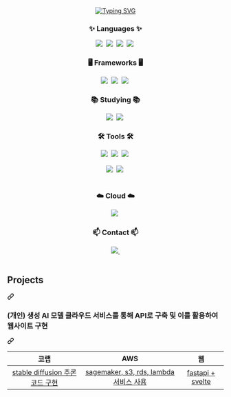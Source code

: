 <!--타이틀 부분-->
<div align="center">
  <a href="https://git.io/typing-svg" rel="nofollow"><img src="https://readme-typing-svg.demolab.com?font=Fira+Code&pause=1000&color=000000&random=false&width=435&lines=Welcome+to+WONJIN's+GITHUB!" alt="Typing SVG" style="max-width: 100%;"></a>
</div>

<!--내용 부분-->
<h3 align="center">✨ Languages ✨</h3>
<div align="center">
  <img src="https://img.shields.io/badge/c-A8B9CC.svg?style=for-the-badge&logo=c&logoColor=white" />&nbsp
  <img src="https://img.shields.io/badge/c++-00599C.svg?style=for-the-badge&logo=c%2B%2B&logoColor=white" />&nbsp
  <img src="https://img.shields.io/badge/python-3776AB.svg?style=for-the-badge&logo=python&logoColor=white" />&nbsp
  <img src="https://img.shields.io/badge/java-007396.svg?style=for-the-badge&logo=java&logoColor=white" />&nbsp
</div>

<h3 align="center">🖥️ Frameworks 🖥️</h3>
<div align="center">
  <img src="https://img.shields.io/badge/fastapi-009688.svg?style=for-the-badge&logo=fastapi&logoColor=white" />&nbsp
  <img src="https://img.shields.io/badge/svelte-FF3E00.svg?style=for-the-badge&logo=svelte&logoColor=white" />&nbsp
  <img src="https://img.shields.io/badge/diffusers-777BB4.svg?style=for-the-badge&logo=pytorch&logoColor=white" />&nbsp
</div>

<h3 align="center">📚 Studying 📚</h3>
<div align="center">
  <img src="https://img.shields.io/badge/C-A8B9CC.svg?style=for-the-badge&logo=c&logoColor=white" />&nbsp
  <img src="https://img.shields.io/badge/C++-00599C.svg?style=for-the-badge&logo=c%2B%2B&logoColor=white" />&nbsp
</div>

<h3 align="center">🛠 Tools 🛠</h3>
<div align="center">
  <img src="https://img.shields.io/badge/git-F05033.svg?style=for-the-badge&logo=git&logoColor=white" />&nbsp
  <img src="https://img.shields.io/badge/github-181717.svg?style=for-the-badge&logo=github&logoColor=white" />&nbsp
  <img src="https://img.shields.io/badge/Notion-F3F3F3.svg?style=for-the-badge&logo=notion&logoColor=black" />&nbsp
</div>

<br>

<div align="center">
  <img src="https://img.shields.io/badge/VSCode-2C2C32.svg?style=for-the-badge&logo=visual-studio-code&logoColor=22ABF3" />&nbsp
  <img src="https://img.shields.io/badge/Colab-2C2C32.svg?style=for-the-badge&logo=googlecolab&logoColor=F9AB00" />&nbsp
</div>

<br>

<h3 align="center">☁️ Cloud ☁️</h3>
<div align="center">
  <img src="https://img.shields.io/badge/AWS-232F3E.svg?style=for-the-badge&logo=amazon-aws&logoColor=white" />&nbsp
</div>

<h3 align="center">📫 Contact 📫</h3>
<div align="center">
  <a href="mailto:onejin123@naver.com">
    <img src="https://img.shields.io/badge/onejin123@naver.com-03C75A?style=for-the-badge&logo=naver&logoColor=white"/>&nbsp
  </a>
</div>

<br>

<div dir="auto">
  <div class="markdown-heading" dir="auto">
    <h2 class="heading-element" dir="auto">Projects</h2>
    <a id="user-content-projects" class="anchor" aria-label="Permalink: Projects" href="#projects">
      <svg class="octicon octicon-link" viewBox="0 0 16 16" version="1.1" width="16" height="16" aria-hidden="true">
        <path d="m7.775 3.275 1.25-1.25a3.5 3.5 0 1 1 4.95 4.95l-2.5 2.5a3.5 3.5 0 0 1-4.95 0 .751.751 0 0 1 .018-1.042.751.751 0 0 1 1.042-.018 1.998 1.998 0 0 0 2.83 0l2.5-2.5a2.002 2.002 0 0 0-2.83-2.83l-1.25 1.25a.751.751 0 0 1-1.042-.018.751.751 0 0 1-.018-1.042Zm-4.69 9.64a1.998 1.998 0 0 0 2.83 0l1.25-1.25a.751.751 0 0 1 1.042.018.751.751 0 0 1 .018 1.042l-1.25 1.25a3.5 3.5 0 1 1-4.95-4.95l2.5-2.5a3.5 3.5 0 0 1 4.95 0 .751.751 0 0 1-.018 1.042.751.751 0 0 1-1.042.018 1.998 1.998 0 0 0-2.83 0l-2.5 2.5a1.998 1.998 0 0 0 0 2.83Z"></path>
      </svg>
    </a>
  </div>
  <div class="markdown-heading" dir="auto">
    <h3 class="heading-element" dir="auto">(개인) 생성 AI 모델 클라우드 서비스를 통해 API로 구축 및 이를 활용하여 웹사이트 구현</h3>
    <a id="user-content-2024년-sw전문가-양성-과정의-프로젝트-목록" class="anchor" aria-label="Permalink: 2024년 SW전문가 양성 과정의 프로젝트 목록" href="#2024년-sw전문가-양성-과정의-프로젝트-목록">
      <svg class="octicon octicon-link" viewBox="0 0 16 16" version="1.1" width="16" height="16" aria-hidden="true">
        <path d="m7.775 3.275 1.25-1.25a3.5 3.5 0 1 1 4.95 4.95l-2.5 2.5a3.5 3.5 0 0 1-4.95 0 .751.751 0 0 1 .018-1.042.751.751 0 0 1 1.042-.018 1.998 1.998 0 0 0 2.83 0l2.5-2.5a2.002 2.002 0 0 0-2.83-2.83l-1.25 1.25a.751.751 0 0 1-1.042-.018.751.751 0 0 1-.018-1.042Zm-4.69 9.64a1.998 1.998 0 0 0 2.83 0l1.25-1.25a.751.751 0 0 1 1.042.018.751.751 0 0 1 .018 1.042l-1.25 1.25a3.5 3.5 0 1 1-4.95-4.95l2.5-2.5a3.5 3.5 0 0 1 4.95 0 .751.751 0 0 1-.018 1.042.751.751 0 0 1-1.042.018 1.998 1.998 0 0 0-2.83 0l-2.5 2.5a1.998 1.998 0 0 0 0 2.83Z"></path>
      </svg>
    </a>
  </div>
  <table>
    <thead>
      <tr>
        <th align="center">코랩</th>
        <th align="center">AWS</th>
        <th align="center">웹</th>
      </tr>
    </thead>
    <tbody>
      <tr>
        <td align="center"><a href="https://colab.research.google.com/drive/1g6Z7tvFkOMRKFkCh4zJhO2CulGCUJRUm#scrollTo=DxzHZCafoWur">stable diffusion 추론 코드 구현</a></td>
        <td align="center"><a href="https://www.notion.so/AWS-fd3f8dc999d947a1a8535d52375ac4a8">sagemaker, s3, rds, lambda 서비스 사용</a></td>
        <td align="center"><a href="https://github.com/onejin123/StableDiffusion">fastapi + svelte</a></td>
      </tr>
    </tbody>
  </table>
</div>


